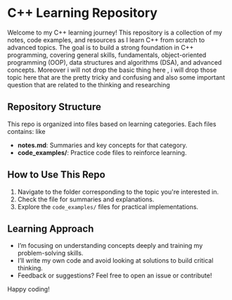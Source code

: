 # C++ Learning Repository

Welcome to my C++ learning journey! This repository is a collection of my notes, code examples, and resources as I learn C++ from scratch to advanced topics. The goal is to build a strong foundation in C++ programming, covering general skills, fundamentals, object-oriented programming (OOP), data structures and algorithms (DSA), and advanced concepts. Moreover i will not drop the basic thing here , i will drop those topic here that are the pretty tricky and confusing and also some important question that are related to the thinking and researching 

## Repository Structure

This repo is organized into files based on learning categories. Each files contains: like 
- **notes.md**: Summaries and key concepts for that category.
- **code_examples/**: Practice code files to reinforce learning.

## How to Use This Repo
1. Navigate to the folder corresponding to the topic you're interested in.
2. Check the  file for summaries and explanations.
3. Explore the `code_examples/` files for practical implementations.

## Learning Approach
- I’m focusing on understanding concepts deeply and training my problem-solving skills.
- I’ll write my own code and avoid looking at solutions to build critical thinking.
- Feedback or suggestions? Feel free to open an issue or contribute!

Happy coding!
